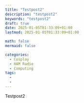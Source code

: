 ```yaml
---
title: "Testpost2"
description: "testpost2"
keywords: "testpost2"
draft: true
date: 2025-01-05T01:33:09+01:00
lastmod: 2025-01-05T01:33:09+01:00

math: false
mermaid: false

categories:
  - Cosplay
  - HAM Radio
  - Computing
tags:
  -
  -
---
```

Testpost2
<!--more-->
